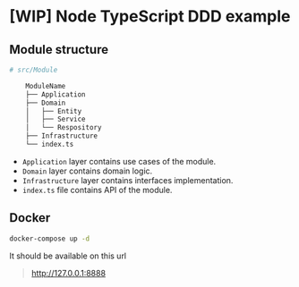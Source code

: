 # [WIP] Node TypeScript DDD example
## Module structure

```bash
# src/Module

    ModuleName
    ├── Application
    ├── Domain
    │   ├── Entity
    │   ├── Service
    │   └── Respository
    ├── Infrastructure
    └── index.ts
```
- `Application` layer contains use cases of the module.
- `Domain` layer contains domain logic.
- `Infrastructure` layer contains interfaces implementation.
- `index.ts` file contains API of the module.

## Docker

```sh
docker-compose up -d
```
It should be available on this url
> http://127.0.0.1:8888